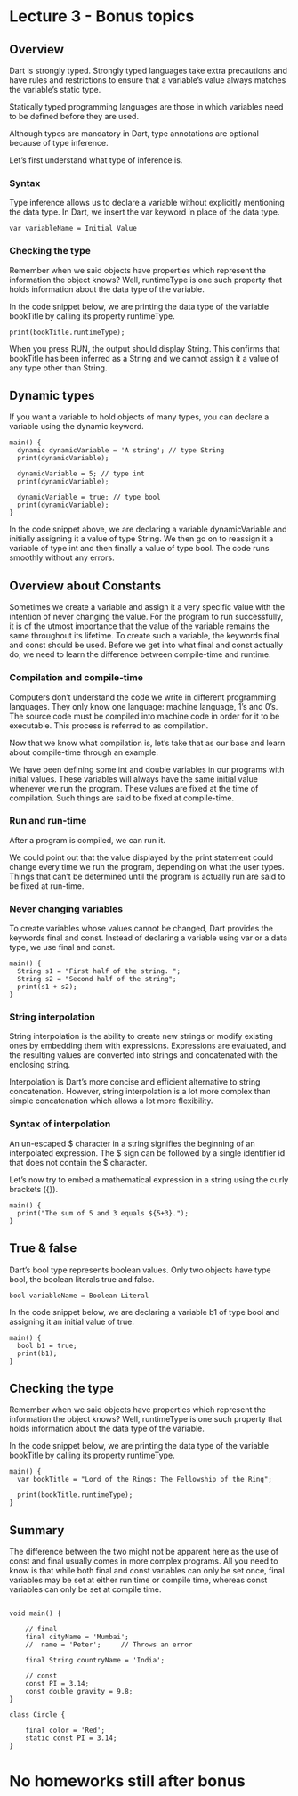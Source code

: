 # Lecture 3 - Bonus topics

## Overview
Dart is strongly typed. Strongly typed languages take extra precautions and have rules and restrictions to ensure that a variable’s value always matches the variable’s static type.

Statically typed programming languages are those in which variables need to be defined before they are used.

Although types are mandatory in Dart, type annotations are optional because of type inference.

Let’s first understand what type of inference is.

### Syntax
Type inference allows us to declare a variable without explicitly mentioning the data type. In Dart, we insert the var keyword in place of the data type.
```
var variableName = Initial Value
```

### Checking the type
Remember when we said objects have properties which represent the information the object knows? Well, runtimeType is one such property that holds information about the data type of the variable.

In the code snippet below, we are printing the data type of the variable bookTitle by calling its property runtimeType.

```
print(bookTitle.runtimeType);
```
When you press RUN, the output should display String. This confirms that bookTitle has been inferred as a String and we cannot assign it a value of any type other than String.

## Dynamic types
If you want a variable to hold objects of many types, you can declare a variable using the dynamic keyword.

```
main() {
  dynamic dynamicVariable = 'A string'; // type String
  print(dynamicVariable);

  dynamicVariable = 5; // type int
  print(dynamicVariable);

  dynamicVariable = true; // type bool
  print(dynamicVariable);
}
```

In the code snippet above, we are declaring a variable dynamicVariable and initially assigning it a value of type String. We then go on to reassign it a variable of type int and then finally a value of type bool. The code runs smoothly without any errors.


## Overview about Constants
Sometimes we create a variable and assign it a very specific value with the intention of never changing the value. For the program to run successfully, it is of the utmost importance that the value of the variable remains the same throughout its lifetime. To create such a variable, the keywords final and const should be used. Before we get into what final and const actually do, we need to learn the difference between compile-time and runtime.

### Compilation and compile-time
Computers don’t understand the code we write in different programming languages. They only know one language: machine language, 1’s and 0’s. The source code must be compiled into machine code in order for it to be executable. This process is referred to as compilation.

Now that we know what compilation is, let’s take that as our base and learn about compile-time through an example.

We have been defining some int and double variables in our programs with initial values. These variables will always have the same initial value whenever we run the program. These values are fixed at the time of compilation. Such things are said to be fixed at compile-time.

### Run and run-time
After a program is compiled, we can run it.

We could point out that the value displayed by the print statement could change every time we run the program, depending on what the user types. Things that can’t be determined until the program is actually run are said to be fixed at run-time.

### Never changing variables
To create variables whose values cannot be changed, Dart provides the keywords final and const. Instead of declaring a variable using var or a data type, we use final and const.

```
main() {
  String s1 = "First half of the string. ";
  String s2 = "Second half of the string";
  print(s1 + s2);
}
```

### String interpolation
String interpolation is the ability to create new strings or modify existing ones by embedding them with expressions. Expressions are evaluated, and the resulting values are converted into strings and concatenated with the enclosing string. 

Interpolation is Dart’s more concise and efficient alternative to string concatenation. However, string interpolation is a lot more complex than simple concatenation which allows a lot more flexibility.

### Syntax of interpolation
An un-escaped $ character in a string signifies the beginning of an interpolated expression. The $ sign can be followed by a single identifier id that does not contain the $ character.

Let’s now try to embed a mathematical expression in a string using the curly brackets ({}).

```
main() {
  print("The sum of 5 and 3 equals ${5+3}.");
}
```
## True & false
Dart’s bool type represents boolean values. Only two objects have type bool, the boolean literals true and false.

```
bool variableName = Boolean Literal
```

In the code snippet below, we are declaring a variable b1 of type bool and assigning it an initial value of true.

```
main() {
  bool b1 = true;
  print(b1);
}
```

## Checking the type
Remember when we said objects have properties which represent the information the object knows? Well, runtimeType is one such property that holds information about the data type of the variable.

In the code snippet below, we are printing the data type of the variable bookTitle by calling its property runtimeType.

```
main() {
  var bookTitle = "Lord of the Rings: The Fellowship of the Ring";

  print(bookTitle.runtimeType);
}
```

## Summary
The difference between the two might not be apparent here as the use of const and final usually comes in more complex programs. All you need to know is that while both final and const variables can only be set once, final variables may be set at either run time or compile time, whereas const variables can only be set at compile time.

```

void main() {

	// final
	final cityName = 'Mumbai';
	//	name = 'Peter';     // Throws an error

	final String countryName = 'India';

	// const
	const PI = 3.14;
	const double gravity = 9.8;
}

class Circle {

	final color = 'Red';
	static const PI = 3.14;
}
```

# No homeworks still after bonus